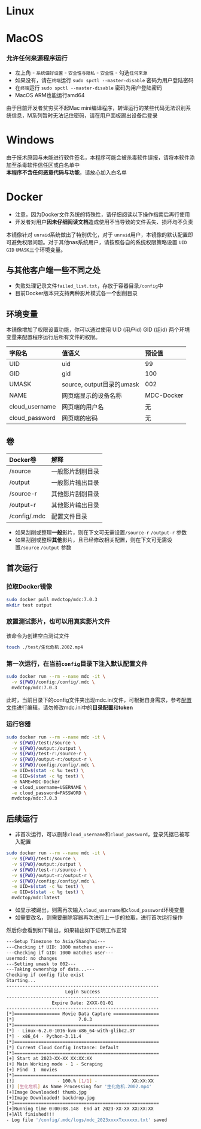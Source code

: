 # Linux

# MacOS
### 允许任何来源程序运行
* 左上角 - `系统偏好设置` - `安全性与隐私` - `安全性` - 勾选`任何来源`
* 如果没有，请在`终端`运行 `sudo spctl --master-disable` 密码为用户登陆密码
* 在`终端`运行 `sudo spctl --master-disable` 密码为用户登陆密码
* MacOS ARM也能运行amd64

由于目前开发者贫穷买不起Mac mini编译程序，转译运行的某些代码无法识别系统信息，M系列暂时无法记住密码，请在用户面板踢出设备后登录

# Windows
由于技术原因与未能进行软件签名，本程序可能会被杀毒软件误报，请将本软件添加至杀毒软件信任区或白名单中  
**本程序不含任何恶意代码与功能**，请放心加入白名单

# Docker
* 注意，因为Docker文件系统的特殊性，请仔细阅读以下操作指南后再行使用
* 开发者对用户**因未仔细阅读文档**造成使用不当导致的文件丢失、损坏均不负责


本镜像针对 `unraid`系统做出了特别优化，对于 `unraid`用户，本镜像的默认配置即可避免权限问题。对于其他nas系统用户，请按照各自的系统权限策略设置 `UID` `GID` `UMASK`三个环境变量。

## 与其他客户端一些不同之处
* 失败处理记录文件`failed_list.txt`，存放于容器目录`/config`中
* 目前Docker版本只支持两种影片模式各**一个**刮削目录

## 环境变量

本镜像增加了权限设置功能，你可以通过使用 UID (用户id) GID (组id) 两个环境变量来配置程序运行后所有文件的权限。

| 字段名           | 值语义           | 预设值        |
| :-------------- | :--------------  | :------------ |
| UID             | uid              | 99            |
| GID             | gid              | 100           |
| UMASK           | source, output目录的umask  | 002           |
| NAME            | 网页端显示的设备名称 | MDC-Docker |
| cloud_username  | 网页端的用户名  | 无 |
| cloud_password  | 网页端的密码  | 无 |

## 卷
| Docker卷 | 解释 |
| :--- | :----|
| /source      | 一般影片刮削目录 |
| /output      | 一般影片输出目录 |
| /source-r    | 其他影片刮削目录 |
| /output-r    | 其他影片输出目录 |
| /config/.mdc |  配置文件目录 |

* 如果刮削或整理**一般**影片，则在下文可无需设置`/source-r` `/output-r` 参数
* 如果刮削或整理**其他**影片，且已经修改相关配置，则在下文可无需设置`/source` `/output` 参数

## 首次运行


### 拉取Docker镜像
```sh
sudo docker pull mvdctop/mdc:7.0.3
mkdir test output
```

### 放置测试影片，也可以用真实影片文件
该命令为创建空白测试文件
```sh
touch ./test/生化危机.2002.mp4
```

### 第一次运行，在当前`config`目录下注入默认配置文件
```sh
sudo docker run --rm --name mdc -it \
  -v ${PWD}/config:/config/.mdc \
  mvdctop/mdc:7.0.3
```

此时，当前目录下的config文件夹出现mdc.ini文件，可根据自身需求，参考[配置文件](https://docs.mvdc.top/chs/cli.html)进行编辑，请勿修改mdc.ini中的**目录配置**和**token**

### 运行容器
```sh
sudo docker run --rm --name mdc -it \
  -v ${PWD}/test:/source \
  -v ${PWD}/output:/output \
  -v ${PWD}/test-r:/source-r \
  -v ${PWD}/output-r:/output-r \
  -v ${PWD}/config:/config/.mdc \
  -e UID=$(stat -c %u test) \
  -e GID=$(stat -c %g test) \
  -e NAME=MDC-Docker
  -e cloud_username=USERNAME \
  -e cloud_password=PASSWORD \
  mvdctop/mdc:7.0.3
```


## 后续运行
* 非首次运行，可以删除`cloud_username`和`cloud_password`，登录凭据已被写入配置
```sh
sudo docker run --rm --name mdc -it \
  -v ${PWD}/test:/source \
  -v ${PWD}/output:/output \  
  -v ${PWD}/test-r:/source-r \
  -v ${PWD}/output-r:/output-r \
  -v ${PWD}/config:/config/.mdc \
  -e UID=$(stat -c %u test) \
  -e GID=$(stat -c %g test) \
  mvdctop/mdc:latest
```

* 如显示被踢出，则需再次输入`cloud_username`和`cloud_password`环境变量
* 如需要改名，则需要删除容器再次进行上一步的拉取，进行首次运行操作

然后你会看到如下输出，如果输出如下证明工作正常

```sh
---Setup Timezone to Asia/Shanghai---
---Checking if UID: 1000 matches user---
---Checking if GID: 1000 matches user---
usermod: no changes
---Setting umask to 002---
---Taking ownership of data...---
Checking if config file exist
Starting...
---------------------------------------------------------
                      Login Success
---------------------------------------------------------
                 Expire Date: 2XXX-01-01
---------------------------------------------------------
[*]================= Movie Data Capture =================
[*]                        7.0.3
[*]======================================================
[*] - Linux-6.2.0-1016-kvm-x86_64-with-glibc2.37
[*] - x86_64 - Python-3.11.4
[*]======================================================
[*] Current Cloud Config Instance: Default
[*]======================================================
[+] Start at 2023-XX-XX XX:XX:XX
[+] Main Working mode - 1 - Scraping
[+] Find  1  movies
[*]======================================================
[!]                - 100.% [1/1] -             XX:XX:XX
[!] [生化危机] As Name Processing for '生化危机.2002.mp4'
[+]Image Downloaded! thumb.jpg
[+]Image Downloaded! backdrop.jpg
[*]======================================================
[+]Running time 0:00:08.148  End at 2023-XX-XX XX:XX:XX
[+]All finished!!!
- Log file '/config/.mdc/logs/mdc_2023xxxxTxxxxxx.txt' saved
```

